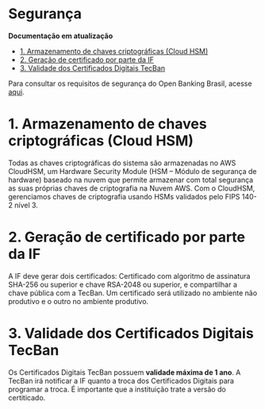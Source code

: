 # Segurança

**Documentação em atualização**

- [1. Armazenamento de chaves criptográficas (Cloud HSM)](#1-armazenamento-de-chaves-criptográficas-cloud-hsm)
- [2. Geração de certificado por parte da IF](#2-geração-de-certificado-por-parte-da-if)
- [3. Validade dos Certificados Digitais TecBan](#3-validade-dos-certificados-digitais-tecban)


Para consultar os requisitos de segurança do Open Banking Brasil, acesse [aqui](https://openbanking-brasil.github.io/areadesenvolvedor/#seguranca).


# 1. Armazenamento de chaves criptográficas (Cloud HSM)

Todas as chaves criptográficas do sistema são armazenadas no AWS CloudHSM, um Hardware Security Module (HSM – Módulo de segurança de hardware) baseado na nuvem que permite armazenar com total segurança as suas próprias chaves de criptografia na Nuvem AWS. Com o CloudHSM, gerenciamos chaves de criptografia usando HSMs validados pelo FIPS 140-2 nível 3. 

# 2. Geração de certificado por parte da IF

A IF deve gerar dois certificados: Certificado com algoritmo de assinatura SHA-256 ou superior e chave RSA-2048 ou superior, e compartilhar a chave pública com a TecBan.
Um certificado será utilizado no ambiente não produtivo e o outro no ambiente produtivo.

# 3. Validade dos Certificados Digitais TecBan 

Os Certificados Digitais TecBan possuem **validade máxima de 1 ano**. 
A TecBan irá notificar a IF quanto a troca dos Certificados Digitais para programar a troca. É importante que a instituição trate a versão do certiticado.

 



